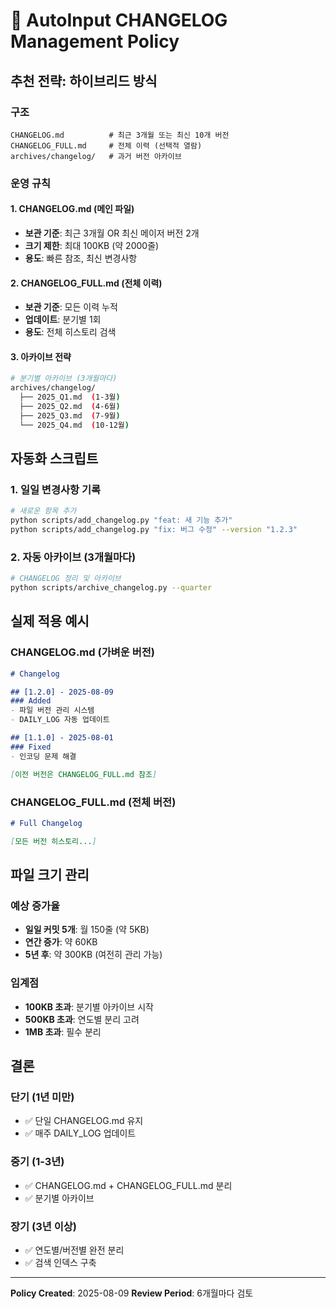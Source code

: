 # 📝 AutoInput CHANGELOG Management Policy

## 추천 전략: 하이브리드 방식

### 구조
```
CHANGELOG.md          # 최근 3개월 또는 최신 10개 버전
CHANGELOG_FULL.md     # 전체 이력 (선택적 열람)
archives/changelog/   # 과거 버전 아카이브
```

### 운영 규칙

#### 1. CHANGELOG.md (메인 파일)
- **보관 기준**: 최근 3개월 OR 최신 메이저 버전 2개
- **크기 제한**: 최대 100KB (약 2000줄)
- **용도**: 빠른 참조, 최신 변경사항

#### 2. CHANGELOG_FULL.md (전체 이력)
- **보관 기준**: 모든 이력 누적
- **업데이트**: 분기별 1회
- **용도**: 전체 히스토리 검색

#### 3. 아카이브 전략
```bash
# 분기별 아카이브 (3개월마다)
archives/changelog/
  ├── 2025_Q1.md  (1-3월)
  ├── 2025_Q2.md  (4-6월)
  ├── 2025_Q3.md  (7-9월)
  └── 2025_Q4.md  (10-12월)
```

## 자동화 스크립트

### 1. 일일 변경사항 기록
```bash
# 새로운 항목 추가
python scripts/add_changelog.py "feat: 새 기능 추가"
python scripts/add_changelog.py "fix: 버그 수정" --version "1.2.3"
```

### 2. 자동 아카이브 (3개월마다)
```bash
# CHANGELOG 정리 및 아카이브
python scripts/archive_changelog.py --quarter
```

## 실제 적용 예시

### CHANGELOG.md (가벼운 버전)
```markdown
# Changelog

## [1.2.0] - 2025-08-09
### Added
- 파일 버전 관리 시스템
- DAILY_LOG 자동 업데이트

## [1.1.0] - 2025-08-01
### Fixed
- 인코딩 문제 해결

[이전 버전은 CHANGELOG_FULL.md 참조]
```

### CHANGELOG_FULL.md (전체 버전)
```markdown
# Full Changelog

[모든 버전 히스토리...]
```

## 파일 크기 관리

### 예상 증가율
- **일일 커밋 5개**: 월 150줄 (약 5KB)
- **연간 증가**: 약 60KB
- **5년 후**: 약 300KB (여전히 관리 가능)

### 임계점
- **100KB 초과**: 분기별 아카이브 시작
- **500KB 초과**: 연도별 분리 고려
- **1MB 초과**: 필수 분리

## 결론

### 단기 (1년 미만)
- ✅ 단일 CHANGELOG.md 유지
- ✅ 매주 DAILY_LOG 업데이트

### 중기 (1-3년)
- ✅ CHANGELOG.md + CHANGELOG_FULL.md 분리
- ✅ 분기별 아카이브

### 장기 (3년 이상)
- ✅ 연도별/버전별 완전 분리
- ✅ 검색 인덱스 구축

---

**Policy Created**: 2025-08-09
**Review Period**: 6개월마다 검토